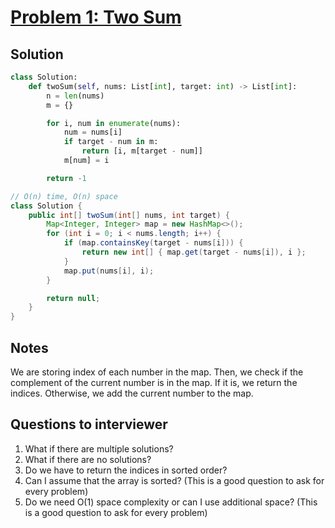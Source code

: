 # [Problem 1: Two Sum](https://leetcode.com/problems/two-sum/)

## Solution

```py
class Solution:
    def twoSum(self, nums: List[int], target: int) -> List[int]:
        n = len(nums)
        m = {}

        for i, num in enumerate(nums):
            num = nums[i]
            if target - num in m:
                return [i, m[target - num]]
            m[num] = i

        return -1

```

```java
// O(n) time, O(n) space
class Solution {
    public int[] twoSum(int[] nums, int target) {
        Map<Integer, Integer> map = new HashMap<>();
        for (int i = 0; i < nums.length; i++) {
            if (map.containsKey(target - nums[i])) {
                return new int[] { map.get(target - nums[i]), i };
            }
            map.put(nums[i], i);
        }

        return null;
    }
}
```

## Notes

We are storing index of each number in the map. Then, we check if the complement of the current number is in the map. If it is, we return the indices. Otherwise, we add the current number to the map.

## Questions to interviewer

1. What if there are multiple solutions?
2. What if there are no solutions?
3. Do we have to return the indices in sorted order?
4. Can I assume that the array is sorted? (This is a good question to ask for every problem)
5. Do we need O(1) space complexity or can I use additional space? (This is a good question to ask for every problem)
